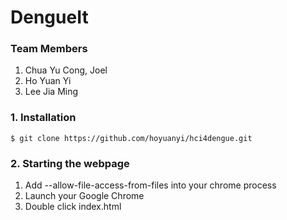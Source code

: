 # DengueIt

### Team Members ###
1. Chua Yu Cong, Joel
2. Ho Yuan Yi
3. Lee Jia Ming

### 1. Installation
```$ git clone https://github.com/hoyuanyi/hci4dengue.git```

### 2. Starting the webpage
1. Add --allow-file-access-from-files into your chrome process
2. Launch your Google Chrome
3. Double click index.html
